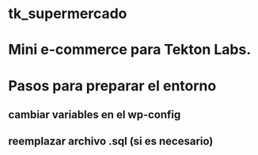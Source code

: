 # tk_supermercado
# Mini e-commerce para Tekton Labs.

# Pasos para preparar el entorno
## cambiar variables en el wp-config
## reemplazar archivo .sql (si es necesario)